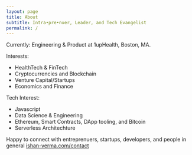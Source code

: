 ```yaml
---
layout: page
title: About
subtitle: Intra•pre•nuer, Leader, and Tech Evangelist
permalink: /
---
```

Currently: 
Engineering & Product at 1upHealth, Boston, MA. 

Interests:

- HealthTech & FinTech
- Cryptocurrencies and Blockchain 
- Venture Capital/Startups
- Economics and Finance

Tech Interest:
- Javascript 
- Data Science & Engineering
- Ethereum, Smart Contracts, DApp tooling, and Bitcoin
- Serverless Architechture


Happy to connect with entreprenuers, startups, developers, and people in general [ishan-verma.com/contact](https://ishan-verma.com/contact)
